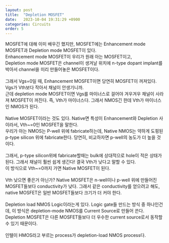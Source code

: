 ```yaml
---
layout: post
title:  "Depletion MOSFET"
date:   2023-10-04 19:31:29 +0900
categories: Circuits
order: 5
---
```


MOSFET에 대해 이미 배우긴 했지만, MOSFET에는 Enhancement mode MOSFET과 Depletion mode MOSFET이 있다.<br>
Enhancement mode MOSFET이 우리가 원래 아는 MOSFET이고,<br>
Depletion mode MOSFET은 channel이 생겨날 위치에 n-type dopant implant를 박아서 channel을 미리 만들어놓은 MOSFET이다.<br>
<br>
그래서 Vgs=0일 때, Enhancement MOSFET이면 당연히 MOSFET이 꺼져있다. Vgs가 Vth보다 작아서 채널이 안생기니까.<br>
근데 depletion mode MOSFET이면 Vgs를 마이너스로 걸어야 겨우겨우 채널이 사라져 MOSFET이 꺼진다. 즉, Vth가 마이너스다. 그래서 NMOS긴 한데 Vth가 마이너스인 NMOS가 된다.<br>
<br>
Native MOSFET이라는 것도 있다. Native면 특성이 Enhancement와 Depletion 사이라서, Vth~=0인 MOSFET을 말한다.<br>
우리가 아는 NMOS는 P-well 위에 fabricate하는데, Native NMOS는 약하게 도핑된 p-type silicon 위에 fabricate한다. 당연히, 비교하자면 p-well의 농도가 더 높을 것이다.<br>
<br>
그래서, p-type silicon위에 fabricate할때는 bulk에 상대적으로 hole이 적은 상태가 된다. 그래서 채널이 훨씬 쉽게 생긴다! 결국 Vth가 낮다고 말할 수 있다.<br>
이 방식으로 Vth~=0까지 가면 Native MOSFET이 된다.<br>
<br>
Vth 낮으면 좋은거 아닌가? Native MOSFET은 n-well이나 p-well 위에 만들어진 MOSFET들보다 conductivity가 낮다. 그래서 같은 conductivity를 얻으려고 해도, native MOSFET은 일반 MOSFET들보다 크기가 더 커야 한다.<br>
<br>
Depletion load NMOS Logic이라는게 있다. Logic gate들 만드는 방식 중 하나인건데, 이 방식은 depletion-mode NMOS를 Current Source로 만들어 쓴다. Depletion MOSFET은 다른 MOSFET들보다 더 우수한 current source로서 동작할 수 있기 때문이다.<br>
<br>
인텔이 HMOS라고 부르는 process가 depletion-load NMOS process다.<br>

